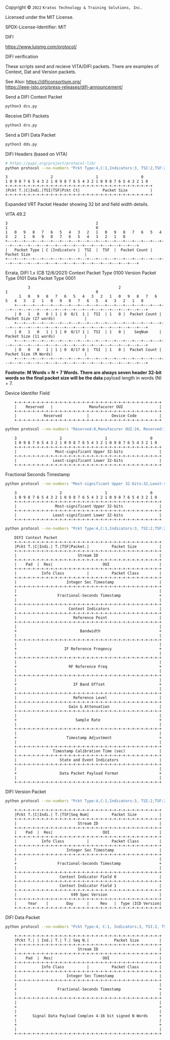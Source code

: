 Copyright © `2022` `Kratos Technology & Training Solutions, Inc.`

Licensed under the MIT License.

SPDX-License-Identifier: MIT

DIFI

https://www.luismg.com/protocol/

DIFI verification

These scripts send and recieve VITA/DIFI packets.  There are examples of Context, Dat and Version packets.

See Also:
https://dificonsortium.org/  </BR>
https://ieee-isto.org/press-releases/difi-announcement/

Send a DIFI Context Packet
```bash
python3 dcs.py
```
Receive DIFI Packets
```bash
python3 drx.py
```

Send a DIFI Data Packet
```bash
python3 dds.py
```

DIFI Headers (based on VITA)

```bash
# https://pypi.org/project/protocol-lib/
python protocol --no-numbers "Pckt Type:4,C:1,Indicators:3, TSI:2,TSF:2,Pckt Ct:4,Packet Size:16" 
```
<!-- language: lang-none -->
    3                   2                   1                   0
    1 0 9 8 7 6 5 4 3 2 1 0 9 8 7 6 5 4 3 2 1 0 9 8 7 6 5 4 3 2 1 0
    +-+-+-+-+-+-+-+-+-+-+-+-+-+-+-+-+-+-+-+-+-+-+-+-+-+-+-+-+-+-+-+-+
    |Pckt T.|C|Indi.|TSI|TSF|Pckt Ct|          Packet Size          |
    +-+-+-+-+-+-+-+-+-+-+-+-+-+-+-+-+-+-+-+-+-+-+-+-+-+-+-+-+-+-+-+-+

Expanded VRT Packet Header showing 32 bit and field width details.

VITA 49.2
<!-- language: lang-none -->
    3                                       2                                      
    1                                       0
    1   0   9   8   7   6   5   4   3   2   1   0   9   8   7   6   5   4   3   2   1   0   9   8   7   6   5   4   3   2   1   0
    +---+---+---+---+---+---+---+---+---+---+---+---+---+---+---+---+---+---+---+---+---+---+---+---+---+---+---+---+---+---+---+---+
    |   Packet Type | C |Indicators |  TSI  |  TSF  |  Packet Count |                            Packet Size                        |
    +---+---+---+---+---+---+---+---+---+---+---+---+---+---+---+---+---+---+---+---+---+---+---+---+---+---+---+---+---+---+---+---+

 Errata, DIFI 1.x  (CB 12/6/2021)
 Context  Packet Type 0100
 Version  Packet Type 0101
 Data     Packet Type 0001
 <!-- language: lang-none -->
              3                                       2                                       1                                       0
          1   0   9   8   7   6   5   4   3   2   1   0   9   8   7   6   5   4   3   2   1   0   9   8   7   6   5   4   3   2   1   0
        +---+---+---+---+---+---+---+---+---+---+---+---+---+---+---+---+---+---+---+---+---+---+---+---+---+---+---+---+---+---+---+---+
        | 0   1   0   0 | 1 | 0  0/1  1 |  TSI  | 1   0 |  Packet Count |                            Packet Size (27 words)             |
        +---+---+---+---+---+---+---+---+---+---+---+---+---+---+---+---+---+---+---+---+---+---+---+---+---+---+---+---+---+---+---+---+
        | 0   1   0   1 | 1 | 0  0/1? 1 |  TSI  | 1   0 |    SeqNum     |                            Packet Size (11 words)             |
        +---+---+---+---+---+---+---+---+---+---+---+---+---+---+---+---+---+---+---+---+---+---+---+---+---+---+---+---+---+---+---+---+
        | 0   0   0   1 | 1 | 0  0/1? 0 |  TSI  | 1   0 |  Packet Count |                            Packet Size (M Words)              |
        +---+---+---+---+---+---+---+---+---+---+---+---+---+---+---+---+---+---+---+---+---+---+---+---+---+---+---+---+---+---+---+---+

<B> Footnote: M Words = N + 7 Words. There are always </B>
<B> seven header 32-bit words so the final packet size will be the data  </B>
payload length in words (N) + 7.



Device Identifer Field
<!-- language: lang-none -->
        +-+-+-+-+-+-+-+-+-+-+-+-+-+-+-+-+-+-+-+-+-+-+-+-+-+-+-+-+-+-+-+-+
        |    Reserved   |                Manufacurer OUI                |
        +-+-+-+-+-+-+-+-+-+-+-+-+-+-+-+-+-+-+-+-+-+-+-+-+-+-+-+-+-+-+-+-+
        |            Reserved           |          Device Code          |
        +-+-+-+-+-+-+-+-+-+-+-+-+-+-+-+-+-+-+-+-+-+-+-+-+-+-+-+-+-+-+-+-+

```bash
python protocol --no-numbers "Reserved:8,Manufacurer OUI:24, Reserved:16,Device Code:16"
```
<!-- language: lang-none -->
        3                   2                   1                   0
        1 0 9 8 7 6 5 4 3 2 1 0 9 8 7 6 5 4 3 2 1 0 9 8 7 6 5 4 3 2 1 0
        +-+-+-+-+-+-+-+-+-+-+-+-+-+-+-+-+-+-+-+-+-+-+-+-+-+-+-+-+-+-+-+-+
        |                 Most-significant Upper 32-bits                |
        +-+-+-+-+-+-+-+-+-+-+-+-+-+-+-+-+-+-+-+-+-+-+-+-+-+-+-+-+-+-+-+-+
        |                Least-significant Lower 32-bits                |
        +-+-+-+-+-+-+-+-+-+-+-+-+-+-+-+-+-+-+-+-+-+-+-+-+-+-+-+-+-+-+-+-+


Fractional Seconds Timestamp
```bash
python protocol --no-numbers "Most-significant Upper 32-bits:32,Least-significant Lower 32-bits:32"
```
<!-- language: lang-none -->
        3                   2                   1                   0
        1 0 9 8 7 6 5 4 3 2 1 0 9 8 7 6 5 4 3 2 1 0 9 8 7 6 5 4 3 2 1 0
        +-+-+-+-+-+-+-+-+-+-+-+-+-+-+-+-+-+-+-+-+-+-+-+-+-+-+-+-+-+-+-+-+
        |                 Most-significant Upper 32-bits                |
        +-+-+-+-+-+-+-+-+-+-+-+-+-+-+-+-+-+-+-+-+-+-+-+-+-+-+-+-+-+-+-+-+
        |                Least-significant Lower 32-bits                |
        +-+-+-+-+-+-+-+-+-+-+-+-+-+-+-+-+-+-+-+-+-+-+-+-+-+-+-+-+-+-+-+-+


```bash
python protocol --no-numbers "Pckt Type:4,C:1,Indicators:3, TSI:2,TSF:2,Packet Count:4,Packet Size:16,Stream ID:32, Pad:5, Res:3,OUI:24,Info Class:16,Packet Class:16, Integer Sec Timestamp:32, Fractional-Seconds Timestamp:64, Context Indicators:32, Reference Point:32, Bandwidth:64,IF Reference Freqency:64,RF Reference Freq:64,IF Band Offset:64, Reference Level:32,Gain & Attenuation:32,Sample Rate:64,Timestamp Adjustment:64, Timestamp Calibration Time (sec):32, State and Event Indicators:32, Data Packet Payload Format:64" 
```
<!-- language: lang-none -->
        DIFI Context Packet
        +-+-+-+-+-+-+-+-+-+-+-+-+-+-+-+-+-+-+-+-+-+-+-+-+-+-+-+-+-+-+-+-+
        |Pckt T.|C|Indi.| T.|TSF|Packet.|          Packet Size          |
        +-+-+-+-+-+-+-+-+-+-+-+-+-+-+-+-+-+-+-+-+-+-+-+-+-+-+-+-+-+-+-+-+
        |                           Stream ID                           |
        +-+-+-+-+-+-+-+-+-+-+-+-+-+-+-+-+-+-+-+-+-+-+-+-+-+-+-+-+-+-+-+-+
        |    Pad  |  Res|                      OUI                      |
        +-+-+-+-+-+-+-+-+-+-+-+-+-+-+-+-+-+-+-+-+-+-+-+-+-+-+-+-+-+-+-+-+
        |           Info Class          |          Packet Class         |
        +-+-+-+-+-+-+-+-+-+-+-+-+-+-+-+-+-+-+-+-+-+-+-+-+-+-+-+-+-+-+-+-+
        |                      Integer Sec Timestamp                    |
        +-+-+-+-+-+-+-+-+-+-+-+-+-+-+-+-+-+-+-+-+-+-+-+-+-+-+-+-+-+-+-+-+
        |                                                               |
        +                  Fractional-Seconds Timestamp                 +
        |                                                               |
        +-+-+-+-+-+-+-+-+-+-+-+-+-+-+-+-+-+-+-+-+-+-+-+-+-+-+-+-+-+-+-+-+
        |                       Context Indicators                      |
        +-+-+-+-+-+-+-+-+-+-+-+-+-+-+-+-+-+-+-+-+-+-+-+-+-+-+-+-+-+-+-+-+
        |                         Reference Point                       |
        +-+-+-+-+-+-+-+-+-+-+-+-+-+-+-+-+-+-+-+-+-+-+-+-+-+-+-+-+-+-+-+-+
        |                                                               |
        +                            Bandwidth                          +
        |                                                               |
        +-+-+-+-+-+-+-+-+-+-+-+-+-+-+-+-+-+-+-+-+-+-+-+-+-+-+-+-+-+-+-+-+
        |                                                               |
        +                     IF Reference Freqency                     +
        |                                                               |
        +-+-+-+-+-+-+-+-+-+-+-+-+-+-+-+-+-+-+-+-+-+-+-+-+-+-+-+-+-+-+-+-+
        |                                                               |
        +                       RF Reference Freq                       +
        |                                                               |
        +-+-+-+-+-+-+-+-+-+-+-+-+-+-+-+-+-+-+-+-+-+-+-+-+-+-+-+-+-+-+-+-+
        |                                                               |
        +                         IF Band Offset                        +
        |                                                               |
        +-+-+-+-+-+-+-+-+-+-+-+-+-+-+-+-+-+-+-+-+-+-+-+-+-+-+-+-+-+-+-+-+
        |                         Reference Level                       |
        +-+-+-+-+-+-+-+-+-+-+-+-+-+-+-+-+-+-+-+-+-+-+-+-+-+-+-+-+-+-+-+-+
        |                       Gain & Attenuation                      |
        +-+-+-+-+-+-+-+-+-+-+-+-+-+-+-+-+-+-+-+-+-+-+-+-+-+-+-+-+-+-+-+-+
        |                                                               |
        +                          Sample Rate                          +
        |                                                               |
        +-+-+-+-+-+-+-+-+-+-+-+-+-+-+-+-+-+-+-+-+-+-+-+-+-+-+-+-+-+-+-+-+
        |                                                               |
        +                      Timestamp Adjustment                     +
        |                                                               |
        +-+-+-+-+-+-+-+-+-+-+-+-+-+-+-+-+-+-+-+-+-+-+-+-+-+-+-+-+-+-+-+-+
        |                Timestamp Calibration Time (sec)               |
        +-+-+-+-+-+-+-+-+-+-+-+-+-+-+-+-+-+-+-+-+-+-+-+-+-+-+-+-+-+-+-+-+
        |                   State and Event Indicators                  |
        +-+-+-+-+-+-+-+-+-+-+-+-+-+-+-+-+-+-+-+-+-+-+-+-+-+-+-+-+-+-+-+-+
        |                                                               |
        +                   Data Packet Payload Format                  +
        |                                                               |
        +-+-+-+-+-+-+-+-+-+-+-+-+-+-+-+-+-+-+-+-+-+-+-+-+-+-+-+-+-+-+-+-+

DIFI Version Packet
```bash
python protocol --no-numbers "Pckt Type:4,C:1,Indicators:3, TSI:2,TSF:2,Seq Num:4,Packet Size:16,Stream ID:32, Pad:5, Res:3,OUI:24,Info Class:16,Packet Class:16, Integer Sec Timestamp:32, Fractional-Seconds Timestamp:64,Context Indicator Field 0:32,Context Indicator Field 1:32, V49 Spec Version:32, Year:7, Day:9, Rev:6,Type:4,ICD Version:6" 
```
<!-- language: lang-none -->
        +-+-+-+-+-+-+-+-+-+-+-+-+-+-+-+-+-+-+-+-+-+-+-+-+-+-+-+-+-+-+-+-+
        |Pckt T.|C|Indi.| T.|TSF|Seq Num|          Packet Size          |
        +-+-+-+-+-+-+-+-+-+-+-+-+-+-+-+-+-+-+-+-+-+-+-+-+-+-+-+-+-+-+-+-+
        |                           Stream ID                           |
        +-+-+-+-+-+-+-+-+-+-+-+-+-+-+-+-+-+-+-+-+-+-+-+-+-+-+-+-+-+-+-+-+
        |    Pad  |  Res|                      OUI                      |
        +-+-+-+-+-+-+-+-+-+-+-+-+-+-+-+-+-+-+-+-+-+-+-+-+-+-+-+-+-+-+-+-+
        |           Info Class          |          Packet Class         |
        +-+-+-+-+-+-+-+-+-+-+-+-+-+-+-+-+-+-+-+-+-+-+-+-+-+-+-+-+-+-+-+-+
        |                      Integer Sec Timestamp                    |
        +-+-+-+-+-+-+-+-+-+-+-+-+-+-+-+-+-+-+-+-+-+-+-+-+-+-+-+-+-+-+-+-+
        |                                                               |
        +                  Fractional-Seconds Timestamp                 +
        |                                                               |
        +-+-+-+-+-+-+-+-+-+-+-+-+-+-+-+-+-+-+-+-+-+-+-+-+-+-+-+-+-+-+-+-+
        |                   Context Indicator Field 0                   |
        +-+-+-+-+-+-+-+-+-+-+-+-+-+-+-+-+-+-+-+-+-+-+-+-+-+-+-+-+-+-+-+-+
        |                   Context Indicator Field 1                   |
        +-+-+-+-+-+-+-+-+-+-+-+-+-+-+-+-+-+-+-+-+-+-+-+-+-+-+-+-+-+-+-+-+
        |                        V49 Spec Version                       |
        +-+-+-+-+-+-+-+-+-+-+-+-+-+-+-+-+-+-+-+-+-+-+-+-+-+-+-+-+-+-+-+-+
        |     Year    |        Day      |     Rev   |  Type |ICD Version|
        +-+-+-+-+-+-+-+-+-+-+-+-+-+-+-+-+-+-+-+-+-+-+-+-+-+-+-+-+-+-+-+-+

DIFI Data Packet

```bash
python protocol --no-numbers "Pckt Type:4, C:1, Indicators:3, TSI:2, TSF:2, Seq Num:4, Packet Size:16,Stream ID:32, Pad:5, Res:3,OUI:24, Info Class:16, Packet Class:16, Integer Sec Timestamp:32, Fractional-Seconds Timestamp:64, Signal Data Payload Complex 4-16 bit signed N Words:128" 
```
<!-- language: lang-none -->
        +-+-+-+-+-+-+-+-+-+-+-+-+-+-+-+-+-+-+-+-+-+-+-+-+-+-+-+-+-+-+-+-+
        |Pckt T.| | Ind.| T.| T.| Seq N.|           Packet Size         |
        +-+-+-+-+-+-+-+-+-+-+-+-+-+-+-+-+-+-+-+-+-+-+-+-+-+-+-+-+-+-+-+-+
        |                           Stream ID                           |
        +-+-+-+-+-+-+-+-+-+-+-+-+-+-+-+-+-+-+-+-+-+-+-+-+-+-+-+-+-+-+-+-+
        |    Pad  |  Res|                      OUI                      |
        +-+-+-+-+-+-+-+-+-+-+-+-+-+-+-+-+-+-+-+-+-+-+-+-+-+-+-+-+-+-+-+-+
        |           Info Class          |          Packet Class         |
        +-+-+-+-+-+-+-+-+-+-+-+-+-+-+-+-+-+-+-+-+-+-+-+-+-+-+-+-+-+-+-+-+
        |                      Integer Sec Timestamp                    |
        +-+-+-+-+-+-+-+-+-+-+-+-+-+-+-+-+-+-+-+-+-+-+-+-+-+-+-+-+-+-+-+-+
        |                                                               |
        +                  Fractional-Seconds Timestamp                 +
        |                                                               |
        +-+-+-+-+-+-+-+-+-+-+-+-+-+-+-+-+-+-+-+-+-+-+-+-+-+-+-+-+-+-+-+-+
        |                                                               |
        +                                                               +
        |                                                               |
        +       Signal Data Payload Complex 4-16 bit signed N Words     +
        |                                                               |
        +                                                               +
        |                                                               |
        +-+-+-+-+-+-+-+-+-+-+-+-+-+-+-+-+-+-+-+-+-+-+-+-+-+-+-+-+-+-+-+-+